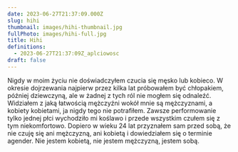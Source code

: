 ```yaml
---
date: 2023-06-27T21:37:09.000Z
slug: hihi
thumbnail: images/hihi-thumbnail.jpg
fullPhoto: images/hihi-full.jpg
title: Hihi
definitions:
  - 2023-06-27T21:37:09Z_aplciowosc
draft: false
---
```

Nigdy w moim życiu nie doświadczyłem czucia się męsko lub kobieco. W okresie dojrzewania najpierw przez kilka lat próbowałem być chłopakiem, później dziewczyną, ale w żadnej z tych ról nie mogłem się odnaleźć. Widziałem z jaką łatwością mężczyźni wokół mnie są mężczyznami, a kobiety kobietami, ja nigdy tego nie potrafiłem. Zawsze performowanie tylko jednej płci wychodziło mi koślawo i przede wszystkim czułem się z tym niekomfortowo. Dopiero w wieku 24 lat przyznałem sam przed sobą, że nie czuję się ani mężczyzną, ani kobietą i dowiedziałem się o terminie agender. Nie jestem kobietą, nie jestem mężczyzną, jestem sobą.